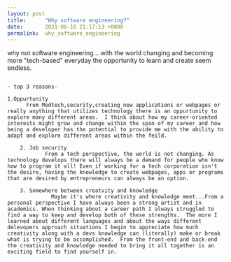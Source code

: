 ```yaml
---
layout: post
title:      "Why software engineering?"
date:       2021-06-16 21:17:13 +0000
permalink:  why_software_engineering
---
```


	
 why not software engineering... with the world changing and becoming more "tech-based" everyday the opportunity to learn and create seem endless. 
                                                   
																									 - top 3 reasons-
 
    1.Oppurtunity
          From Medtech,security,creating new applications or webpages or really anything that utilizes technology there is an oppurtunity to explore many different areas.  I think about how my career-oriented interests might grow and change within the span of my career and how being a developer has the potential to provide me with the ability to adapt and explore different areas within the feild. 
					
		2. Job security
		        From a tech perspective, the world is not changing. As technology develops there will always be a demand for people who know how to program it all! Even if working for a tech corporation isn't the desire, having the knowledge to create webpages, apps or programs that are desired by entrepreneurs can always be an option. 
						
		3. Somewhere between creatvity and knowledge  
			      Maybe it's where creativity and knowledge meet...From a personal perspective I have always been a strong artist and in academics. When thinking about a career path I always struggled to find a way to keep and develop both of these strengths.  The more I learned about different languages and about the ways different delevopers approach situations I begin to appreciate how much creativity along with a devs knowledge can (literally) make or break what is trying to be accomplished.  From the front-end and back-end the creativity and knowledge needed to bring it all together is an exciting field to find yourself in. 
		      
	
	

